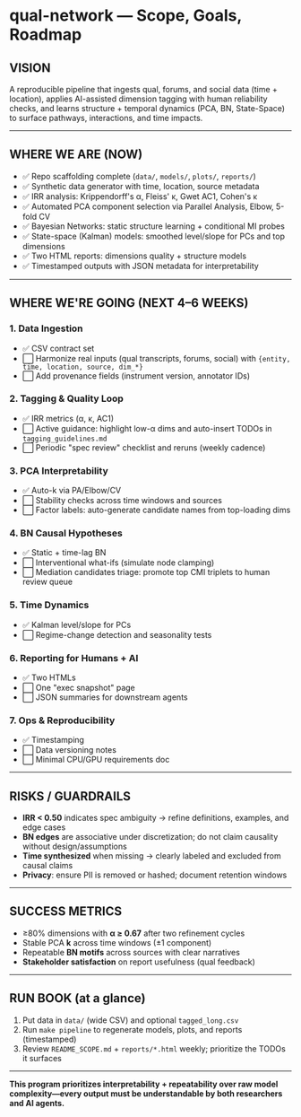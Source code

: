 # qual-network — Scope, Goals, Roadmap

## VISION

A reproducible pipeline that ingests qual, forums, and social data (time + location), applies AI-assisted dimension tagging with human reliability checks, and learns structure + temporal dynamics (PCA, BN, State-Space) to surface pathways, interactions, and time impacts.

---

## WHERE WE ARE (NOW)

- ✅ Repo scaffolding complete (`data/`, `models/`, `plots/`, `reports/`)
- ✅ Synthetic data generator with time, location, source metadata
- ✅ IRR analysis: Krippendorff's α, Fleiss' κ, Gwet AC1, Cohen's κ
- ✅ Automated PCA component selection via Parallel Analysis, Elbow, 5-fold CV
- ✅ Bayesian Networks: static structure learning + conditional MI probes
- ✅ State-space (Kalman) models: smoothed level/slope for PCs and top dimensions
- ✅ Two HTML reports: dimensions quality + structure models
- ✅ Timestamped outputs with JSON metadata for interpretability

---

## WHERE WE'RE GOING (NEXT 4–6 WEEKS)

### 1. Data Ingestion
- ✅ CSV contract set
- ⬜ Harmonize real inputs (qual transcripts, forums, social) with `{entity, time, location, source, dim_*}`
- ⬜ Add provenance fields (instrument version, annotator IDs)

### 2. Tagging & Quality Loop
- ✅ IRR metrics (α, κ, AC1)
- ⬜ Active guidance: highlight low-α dims and auto-insert TODOs in `tagging_guidelines.md`
- ⬜ Periodic "spec review" checklist and reruns (weekly cadence)

### 3. PCA Interpretability
- ✅ Auto-k via PA/Elbow/CV
- ⬜ Stability checks across time windows and sources
- ⬜ Factor labels: auto-generate candidate names from top-loading dims

### 4. BN Causal Hypotheses
- ✅ Static + time-lag BN
- ⬜ Interventional what-ifs (simulate node clamping)
- ⬜ Mediation candidates triage: promote top CMI triplets to human review queue

### 5. Time Dynamics
- ✅ Kalman level/slope for PCs
- ⬜ Regime-change detection and seasonality tests

### 6. Reporting for Humans + AI
- ✅ Two HTMLs
- ⬜ One "exec snapshot" page
- ⬜ JSON summaries for downstream agents

### 7. Ops & Reproducibility
- ✅ Timestamping
- ⬜ Data versioning notes
- ⬜ Minimal CPU/GPU requirements doc

---

## RISKS / GUARDRAILS

- **IRR < 0.50** indicates spec ambiguity → refine definitions, examples, and edge cases
- **BN edges** are associative under discretization; do not claim causality without design/assumptions
- **Time synthesized** when missing → clearly labeled and excluded from causal claims
- **Privacy**: ensure PII is removed or hashed; document retention windows

---

## SUCCESS METRICS

- ≥80% dimensions with **α ≥ 0.67** after two refinement cycles
- Stable PCA **k** across time windows (±1 component)
- Repeatable **BN motifs** across sources with clear narratives
- **Stakeholder satisfaction** on report usefulness (qual feedback)

---

## RUN BOOK (at a glance)

1. Put data in `data/` (wide CSV) and optional `tagged_long.csv`
2. Run `make pipeline` to regenerate models, plots, and reports (timestamped)
3. Review `README_SCOPE.md` + `reports/*.html` weekly; prioritize the TODOs it surfaces

---

**This program prioritizes interpretability + repeatability over raw model complexity—every output must be understandable by both researchers and AI agents.**
